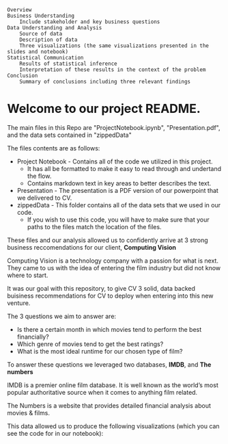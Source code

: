 
    Overview
    Business Understanding
        Include stakeholder and key business questions
    Data Understanding and Analysis
        Source of data
        Description of data
        Three visualizations (the same visualizations presented in the slides and notebook)
    Statistical Communication
        Results of statistical inference
        Interpretation of these results in the context of the problem
    Conclusion
        Summary of conclusions including three relevant findings

# Welcome to our project README.

The main files in this Repo are "ProjectNotebook.ipynb", "Presentation.pdf", and the data sets contained in "zippedData"

The files contents are as follows:
* Project Notebook - Contains all of the code we utilized in this project. 
    *  It has all be formatted to make it easy to read through and undertand the flow.
    *  Contains markdown text in key areas to better describes the text.
* Presentation - The presentation is a PDF version of our powerpoint that we delivered to CV.
* zippedData - This folder contains all of the data sets that we used in our code. 
    *  If you wish to use this code, you will have to make sure that your paths to the files match the location of the files.

These files and our analysis allowed us to confidently arrive at 3 strong business reccomendations for our client, **Computing Vision**

Computing Vision is a technology company with a passion for what is next. They came to us with the idea of entering the film industry but did not know where to start.

It was our goal with this repository, to give CV 3 solid, data backed buisiness recommendations for CV to deploy when entering into this new venture.

The 3 questions we aim to answer are:
* Is there a certain month in which movies tend to perform the best financially?
* Which genre of movies tend to get the best ratings?
* What is the most ideal runtime for our chosen type of film?

To answer these questions we leveraged two databases, **IMDB**, and **The numbers**

IMDB is a premier online film database. It is well known as the world’s most popular 
authoritative source when it comes to anything film related.

The Numbers is a website that provides detailed financial
analysis about movies & films.

This data allowed us to produce the following visualizations (which you can see the code for in our notebook):





